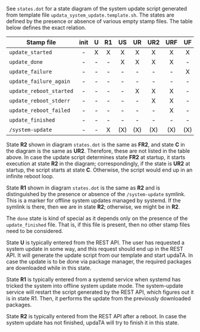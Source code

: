 See `states.dot` for a state diagram of the system update script generated from
template file `updata_system_update.template.sh`. The states are defined by the
presence or absence of various empty stamp files. The table below defines the
exact relation.


Stamp file              | init | U | R1 | US | UR | UR2 | URF | UF | RF | FR | FR2 | FRF | done
------------------------|:----:|:-:|:--:|:--:|:--:|:---:|:---:|:--:|:--:|:--:|:---:|:---:|:----:
`update_started`        |  -   | X | X  | X  | X  |  X  |  X  | X  | X  | X  |  X  |  X  | (X)
`update_done`           |  -   | - | -  | X  | X  |  X  |  X  | -  | -  | -  |  -  |  -  | (X)
`update_failure`        |  -   | - | -  | -  | -  |  -  |  -  | X  | X  | X  |  X  |  X  | (X)
`update_failure_again`  |  -   | - | -  | -  | -  |  -  |  -  | -  | X  | -  |  -  |  -  | (X)
`update_reboot_started` |  -   | - | -  | -  | X  |  X  |  X  | -  | -  | X  |  X  |  X  | (X)
`update_reboot_stderr`  |  -   | - | -  | -  | -  |  X  |  X  | -  | -  | -  |  X  |  X  | (X)
`update_reboot_failed`  |  -   | - | -  | -  | -  |  -  |  X  | -  | -  | -  |  -  |  X  | (X)
`update_finished`       |  -   | - | -  | -  | -  |  -  |  -  | -  | -  | -  |  -  |  -  |  X
`/system-update`        |  -   | - | X  |(X) |(X) | (X) | (X) |(X) | -  |(X) | (X) | (X) |  -


State **R2** shown in diagram `states.dot` is the same as **FR2**, and state
**C** in the diagram is the same as **UR2**. Therefore, these are not listed in
the table above. In case the update script determines state **FR2** at startup,
it starts execution at state **R2** in the diagram; correspondingly, if the
state is **UR2** at startup, the script starts at state **C**. Otherwise, the
script would end up in an infinite reboot loop.

State **R1** shown in diagram `states.dot` is the same as **R2** and is
distinguished by the presence or absence of the `/system-update` symlink. This
is a marker for offline system updates managed by systemd. If the symlink is
there, then we are in state **R2**; otherwise, we might be in **R2**.

The `done` state is kind of special as it depends only on the presence of the
`update_finished` file. That is, if this file is present, then no other stamp
files need to be considered.

State **U** is typically entered from the REST API. The user has requested a
system update in some way, and this request should end up in the REST API. It
will generate the update script from our template and start updaTA. In case the
update is to be done via package manager, the required packages are downloaded
while in this state.

State **R1** is typically entered from a systemd service when systemd has
tricked the system into offline system update mode. The system-update service
will restart the script generated by the REST API, which figures out it is in
state R1. Then, it performs the update from the previously downloaded packages.

State **R2** is typically entered from the REST API after a reboot. In case the
system update has not finished, updaTA will try to finish it in this state.
